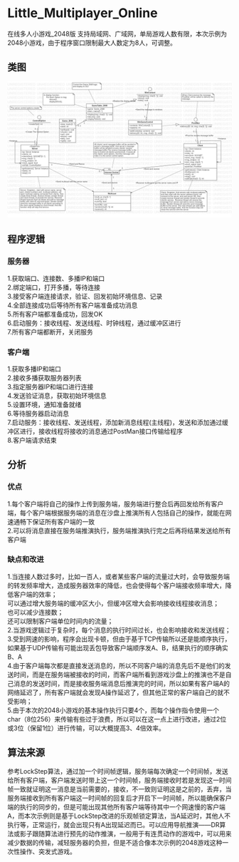 # Little_Multiplayer_Online
在线多人小游戏_2048版
支持局域网、广域网，单局游戏人数有限，本次示例为2048小游戏，由于程序窗口限制最大人数定为8人，可调整。

## 类图
![](img/ClassModel.jpg)

## 程序逻辑

### 服务器
1.获取端口、连接数、多播IP和端口  
2.绑定端口，打开多播，等待连接  
3.接受客户端连接请求，验证、回发初始环境信息、记录  
4.全部连接成功后等待所有客户端准备成功消息  
5.所有客户端都准备成功，回发OK  
6.启动服务：接收线程、发送线程、时钟线程，通过缓冲区进行  
7.所有客户端都断开，关闭服务

### 客户端
1.获取多播IP和端口  
2.接收多播获取服务器列表  
3.指定服务器IP和端口进行连接  
4.发送验证消息，获取初始环境信息  
5.设置环境，通知准备就绪  
6.等待服务器启动消息  
7.启动服务：接收线程、发送线程，添加新消息线程(主线程)，发送和添加通过缓冲区进行，接收线程将接收的消息通过PostMan接口传输给程序  
8.客户端请求结束

## 分析

### 优点

1.每个客户端将自己的操作上传到服务端，服务端进行整合后再回发给所有客户端，每个客户端根据服务端的消息在沙盘上推演所有人包括自己的操作，就能在网速通畅下保证所有客户端的一致  
2.可以将消息直接在服务端推演执行，服务端推演执行完之后再将结果发送给所有客户端  

### 缺点和改进

1.当连接人数过多时，比如一百人，或者某些客户端的流量过大时，会导致服务端的转发频率增大，造成服务器效率的降低，也会使得每个客户端接收频率增大，降低客户端的效率；  
可以通过增大服务端的缓冲区大小，但缓冲区增大会影响接收线程接收消息；  
也可以减少连接数；  
还可以限制客户端单位时间内的流量；  
2.当游戏逻辑过于复杂时，每个消息的执行时间过长，也会影响接收和发送线程；  
3.受到网速的影响，程序会出现卡顿，但由于基于TCP传输所以还是能顺序执行， 如果基于UDP传输有可能出现丢包导致客户端顺序发A、B，结果执行的顺序确实B、A  
4.由于客户端每次都是直接发送消息的，所以不同客户端的消息先后不是他们的发送时间，而是在服务端被接收的时间，而客户端所看到游戏沙盘上的推演也不是自己消息的发送时间，而是接收服务端消息后推演完的时间，所以如果有客户端A的网络延迟了，所有客户端就会发现A操作延迟了，但其他正常的客户端自己的就不受影响；  
5.由于本次的2048小游戏的基本操作执行只要4个，而每个操作指令使用一个char（8位256）来传输有些过于浪费，所以可以在这一点上进行改进，通过2位或3位（保留1位）进行传输，可以大概提高3、4倍效率。  

## 算法来源

参考LockStep算法，通过加一个时间帧逻辑，服务端每次确定一个时间帧，发送给所有客户端，客户端发送时带上这一个时间帧，服务端接收时若是发现这一时间帧一致就证明这一消息是当前需要的，接收，不一致则证明这是之前的，丢弃，当服务端接收到所有客户端这一时间帧的回复后才开启下一时间帧，所以能确保客户端的执行的同步的，但是可能出现其他所有客户端等待其中一个网速慢的客户端A，而本次示例则是基于LockStep改进的乐观帧锁定算法，当A延迟时，其他人不执行等，正常运行，就会出现只有A出现延迟而已。可以应用导航推演——DR算法或影子跟随算法进行预先的动作推演，一般用于有连贯动作的游戏中，可以用来减少数据的传输，减轻服务器的负担，但是不适合像本次示例的2048游戏这种一次性操作、突发式游戏。
